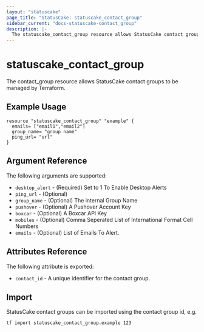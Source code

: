 ```yaml
---
layout: "statuscake"
page_title: "StatusCake: statuscake_contact_group"
sidebar_current: "docs-statuscake-contact_group"
description: |-
  The statuscake_contact_group resource allows StatusCake contact groups to be managed by Terraform.
---
```


# statuscake\_contact_group

The contact_group resource allows StatusCake contact groups to be managed by Terraform.

## Example Usage

```hcl
resource "statuscake_contact_group" "example" {
  emails= ["email1","email2"]
  group_name= "group name"
  ping_url= "url"
}
```

## Argument Reference

The following arguments are supported:

* `desktop_alert` - (Required) Set to 1 To Enable Desktop Alerts
* `ping_url` - (Optional) 
* `group_name` - (Optional) The internal Group Name
* `pushover` - (Optional) A Pushover Account Key
* `boxcar` - (Optional) A Boxcar API Key
* `mobiles` - (Optional) Comma Seperated List of International Format Cell Numbers
* `emails` - (Optional) List of Emails To Alert.

## Attributes Reference

The following attribute is exported:

* `contact_id` - A unique identifier for the contact group.

## Import

StatusCake contact groups can be imported using the contact group id, e.g.

```
tf import statuscake_contact_group.example 123
```
